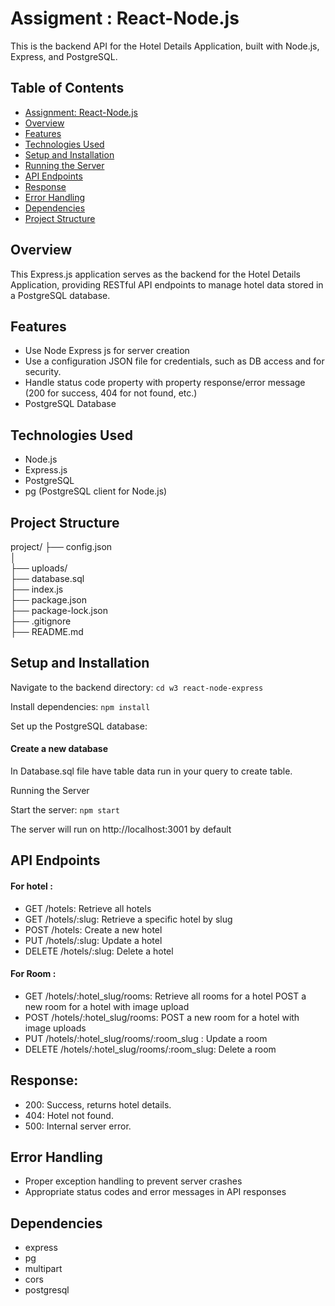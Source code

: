 
# Assigment : React-Node.js

This is the backend API for the Hotel Details Application, built with Node.js, Express, and PostgreSQL.

## Table of Contents

- [Assignment: React-Node.js](#assignment-react-nodejs)
- [Overview](#overview)
- [Features](#features)
- [Technologies Used](#technologies-used)
- [Setup and Installation](#setup-and-installation)
- [Running the Server](#running-the-server)
- [API Endpoints](#api-endpoints)
- [Response](#response)
- [Error Handling](#error-handling)
- [Dependencies](#dependencies)
- [Project Structure](#project-structure)

## Overview
This Express.js application serves as the backend for the Hotel Details Application, providing RESTful API endpoints to manage hotel data stored in a PostgreSQL database.


## Features

- Use Node Express js for server creation
- Use a configuration JSON file for credentials, such as DB access and for security.
- Handle status code property with property response/error message (200 for success, 404 for not found, etc.)
- PostgreSQL Database

## Technologies Used

- Node.js
- Express.js
- PostgreSQL
- pg (PostgreSQL client for Node.js)

## Project Structure 

project/
├── config.json            
│    
├── uploads/                
├── database.sql            
├── index.js              
├── package.json            
├── package-lock.json       
├── .gitignore             
├── README.md               



## Setup and Installation

Navigate to the backend directory:
`cd w3 react-node-express`

Install dependencies:
`npm install`

Set up the PostgreSQL database:

#### Create a new database
In Database.sql file have table data run in your query to create table.


Running the Server

Start the server:
`npm start`

The server will run on http://localhost:3001 by default

## API Endpoints
#### For hotel : 
- GET /hotels: Retrieve all hotels
- GET /hotels/:slug: Retrieve a specific hotel by slug
- POST /hotels: Create a new hotel
- PUT /hotels/:slug: Update a hotel
- DELETE /hotels/:slug: Delete a hotel

#### For Room :

- GET /hotels/:hotel_slug/rooms: Retrieve all rooms for a hotel
 POST a new room for a hotel with image upload
- POST /hotels/:hotel_slug/rooms:  POST a new room for a hotel with image uploads
- PUT /hotels/:hotel_slug/rooms/:room_slug : Update a room
- DELETE /hotels/:hotel_slug/rooms/:room_slug: Delete a room

## Response:
- 200: Success, returns hotel details.
- 404: Hotel not found.
- 500: Internal server error.

## Error Handling

- Proper exception handling to prevent server crashes
- Appropriate status codes and error messages in API responses

## Dependencies

- express
- pg
- multipart
- cors
- postgresql


